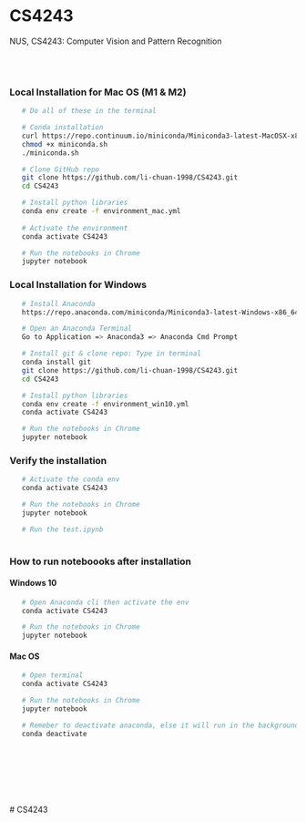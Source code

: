 # CS4243
NUS, CS4243: Computer Vision and Pattern Recognition


<br><br>


### Local Installation for Mac OS (M1 & M2)


```sh
   # Do all of these in the terminal

   # Conda installation
   curl https://repo.continuum.io/miniconda/Miniconda3-latest-MacOSX-x86_64.sh -o miniconda.sh -J -L -k
   chmod +x miniconda.sh
   ./miniconda.sh

   # Clone GitHub repo
   git clone https://github.com/li-chuan-1998/CS4243.git
   cd CS4243

   # Install python libraries
   conda env create -f environment_mac.yml
   
   # Activate the environment
   conda activate CS4243

   # Run the notebooks in Chrome
   jupyter notebook
   ```




### Local Installation for Windows 

```sh
   # Install Anaconda 
   https://repo.anaconda.com/miniconda/Miniconda3-latest-Windows-x86_64.exe

   # Open an Anaconda Terminal 
   Go to Application => Anaconda3 => Anaconda Cmd Prompt 

   # Install git & clone repo: Type in terminal
   conda install git 
   git clone https://github.com/li-chuan-1998/CS4243.git
   cd CS4243

   # Install python libraries
   conda env create -f environment_win10.yml
   conda activate CS4243

   # Run the notebooks in Chrome
   jupyter notebook
   ```

### Verify the installation
```sh
   # Activate the conda env
   conda activate CS4243

   # Run the notebooks in Chrome
   jupyter notebook

   # Run the test.ipynb
   
   ```



### How to run noteboooks after installation

#### Windows 10
```sh
   # Open Anaconda cli then activate the env
   conda activate CS4243

   # Run the notebooks in Chrome
   jupyter notebook
   ```

#### Mac OS
```sh
   # Open terminal
   conda activate CS4243

   # Run the notebooks in Chrome
   jupyter notebook

   # Remeber to deactivate anaconda, else it will run in the background
   conda deactivate
   ```


<br><br><br><br><br><br># CS4243
